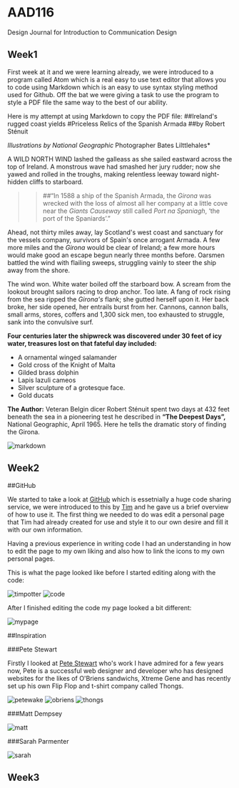 AAD116
======

Design Journal for Introduction to Communication Design

Week1
-----

First week at it and we were learning already, we were introduced to a program called Atom which is a real easy to use text editor that allows you to code using Markdown which is an easy to use syntax styling method used for Github. Off the bat we were giving a task to use the program to style a PDF file the same way to the best of our ability.

Here is my attempt at using Markdown to copy the PDF file:
##Ireland's rugged coast yields
#Priceless Relics of the Spanish Armada
##by Robert Sténuit

*Illustrations by National Geographic*
Photographer Bates Lilttlehales*

A WILD NORTH WIND lashed the galleass as she sailed eastward across the top of Ireland. A monstrous wave had smashed her jury rudder; now she yawed and rolled in the troughs, making relentless leeway toward night-hidden cliffs to starboard.

>>##“In 1588 a ship of the Spanish Armada, the *Girona* was wrecked with the loss of almost all her company at a little cove near the *Giants Causeway* still called *Port na Spaniagh*, ‘the port of the Spaniards’.”

Ahead, not thirty miles away, lay Scotland's west coast and sanctuary for the vessels company, survivors of Spain's once arrogant Armada. A few more miles and the *Girona* would be clear of Ireland; a few more hours would make good an escape begun nearly three months before. Oarsmen battled the wind with flailing sweeps, struggling vainly to steer the ship away from the shore.

The wind won. White water boiled off the starboard bow. A scream from the lookout brought sailors racing to drop anchor. Too late. A fang of rock rising from the sea ripped the *Girona's* flank; she gutted herself upon it. Her back broke, her side opened, her entrails burst from her. Cannons, cannon balls, small arms, stores, coffers and 1,300 sick men, too exhausted to struggle, sank into the convulsive surf.

**Four centuries later the shipwreck was discovered under 30 feet of icy water, treasures lost on that fateful day included:**

+ A ornamental winged salamander
+ Gold cross of the Knight of Malta
+ Gilded brass dolphin
+ Lapis lazuli cameos
+ Silver sculpture of a grotesque face.
+ Gold ducats

__The Author:__ Veteran Belgin dicer Robert Sténuit spent two days at 432 feet beneath the sea in a pioneering test he described in __“The Deepest Days”,__ National Geographic, April 1965. Here he tells the dramatic story of finding the Girona.

![markdown](/images/markdown.jpg)


Week2
-----

##GitHub

We started to take a look at [GitHub](http://www.github.com) which is essetnially a huge code sharing service, we were introduced to this by [Tim](https://github.com/timpotter) and he gave us a brief overview of how to use it. The first thing we needed to do was edit a personal page that Tim had already created for use and style it to our own desire and fill it with our own information.

Having a previous experience in writing code I had an understanding in how to edit the page to my own liking and also how to link the icons to my own personal pages.

This is what the page looked like before I started editing along with the code:

![timpotter](/images/hw.jpg)
![code](/images/code.jpg)

After I finished editing the code my page looked a bit different:

![mypage](/images/mypage.jpg)

##Inspiration

###Pete Stewart

Firstly I looked at [Pete Stewart](http://www.petewake.com/) who's work I have admired for a few years now, Pete is a successful web designer and developer who has designed websites for the likes of O'Briens sandwichs, Xtreme Gene and has recently set up his own Flip Flop and t-shirt company called Thongs.

![petewake](/images/pete.jpg)
![obriens](/images/obriens.jpg)
![thongs](/images/thongs.jpg)


###Matt Dempsey

![matt](/images/matt.jpg)

###Sarah Parmenter

![sarah](/images/sarah.jpg)



Week3
-----
